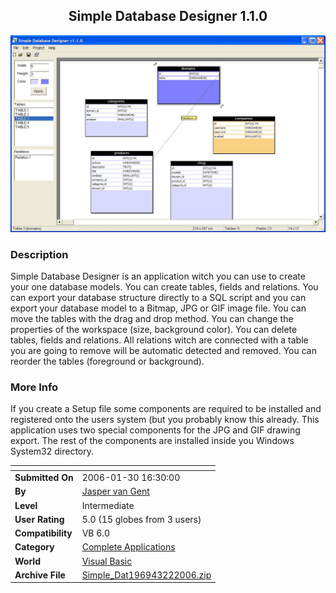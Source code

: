 ﻿<div align="center">

## Simple Database Designer 1\.1\.0

<img src="PIC200622551179884.jpg">
</div>

### Description

Simple Database Designer is an application witch you can use to create your one database models. You can create tables, fields and relations. You can export your database structure directly to a SQL script and you can export your database model to a Bitmap, JPG or GIF image file. You can move the tables with the drag and drop method. You can change the properties of the workspace (size, background color). You can delete tables, fields and relations. All relations witch are connected with a table you are going to remove will be automatic detected and removed. You can reorder the tables (foreground or background).
 
### More Info
 
If you create a Setup file some components are required to be installed and registered onto the users system (but you probably know this already. This application uses two special components for the JPG and GIF drawing export. The rest of the components are installed inside you Windows System32 directory.


<span>             |<span>
---                |---
**Submitted On**   |2006-01-30 16:30:00
**By**             |[Jasper van Gent](https://github.com/Planet-Source-Code/PSCIndex/blob/master/ByAuthor/jasper-van-gent.md)
**Level**          |Intermediate
**User Rating**    |5.0 (15 globes from 3 users)
**Compatibility**  |VB 6\.0
**Category**       |[Complete Applications](https://github.com/Planet-Source-Code/PSCIndex/blob/master/ByCategory/complete-applications__1-27.md)
**World**          |[Visual Basic](https://github.com/Planet-Source-Code/PSCIndex/blob/master/ByWorld/visual-basic.md)
**Archive File**   |[Simple\_Dat196943222006\.zip](https://github.com/Planet-Source-Code/jasper-van-gent-simple-database-designer-1-1-0__1-64201/archive/master.zip)








